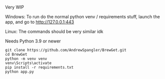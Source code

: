Very WIP

Windows: To run do the normal python venv / requirements stuff, launch the app, and go to http://127.0.0.1:443

Linux: The commands should be very similar idk 

Needs Python 3.9 or newer

```
git clone https://github.com/AndrewSpangler/BrewGet.git
cd BrewGet
python -m venv venv
venv\Scripts\activate
pip install -r requirements.txt
python app.py
```
